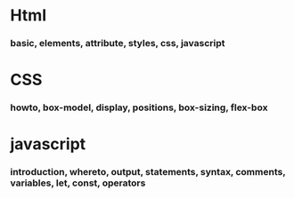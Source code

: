 # Html

### basic, elements, attribute, styles, css, javascript

# CSS

### howto, box-model, display, positions, box-sizing, flex-box

# javascript

### introduction, whereto, output, statements, syntax, comments, variables, let, const, operators